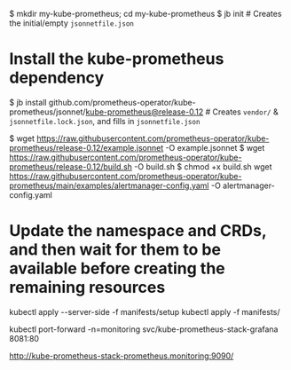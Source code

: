 $ mkdir my-kube-prometheus; cd my-kube-prometheus
$ jb init  # Creates the initial/empty `jsonnetfile.json`
# Install the kube-prometheus dependency
$ jb install github.com/prometheus-operator/kube-prometheus/jsonnet/kube-prometheus@release-0.12 # Creates `vendor/` & `jsonnetfile.lock.json`, and fills in `jsonnetfile.json`

$ wget https://raw.githubusercontent.com/prometheus-operator/kube-prometheus/release-0.12/example.jsonnet -O example.jsonnet
$ wget https://raw.githubusercontent.com/prometheus-operator/kube-prometheus/release-0.12/build.sh -O build.sh
$ chmod +x build.sh 
 wget https://raw.githubusercontent.com/prometheus-operator/kube-prometheus/main/examples/alertmanager-config.yaml -O alertmanager-config.yaml


 # Update the namespace and CRDs, and then wait for them to be available before creating the remaining resources
 kubectl apply --server-side -f manifests/setup
 kubectl apply -f manifests/



 kubectl port-forward -n=monitoring svc/kube-prometheus-stack-grafana 8081:80



 http://kube-prometheus-stack-prometheus.monitoring:9090/